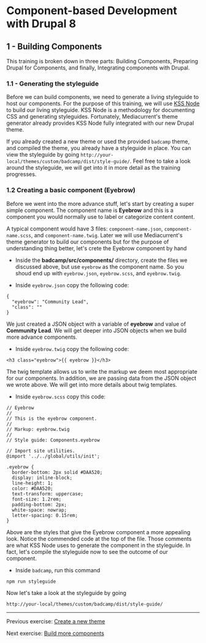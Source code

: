 # Component-based Development with Drupal 8

## 1 - Building Components
This training is broken down in three parts:  Building Components, Preparing Drupal for Components, and finally, Integrating components with Drupal.

### 1.1 - Generating the styleguide
Before we can build components, we need to generate a living styleguide to host our components.  For the purpose of this training, we will use [KSS Node](https://github.com/kss-node/kss-node) to build our living styleguide.  KSS Node is a methodology for documenting CSS and generating styleguides.  Fortunately, Mediacurrent's theme generator already provides KSS Node fully integrated with our new Drupal theme.

If you already created a new theme or used the provided `badcamp` theme, and compiled the theme, you already have a styleguide in place.  You can view the styleguide by going `http://your-local/themes/custom/badcamp/dist/style-guide/`.  Feel free to take a look around the styleguide, we will get into it in more detail as the training progresses.

### 1.2 Creating a basic component (Eyebrow)

Before we went into the more advance stuff, let's start by creating a super simple component.  The component name is **Eyebrow** and this is a component you would normally use to label or categorize content content.

A typical component would have 3 files: `component-name.json`, `component-name.scss`, and `component-name.twig`.  Later we will use Mediacurrent's theme generator to build our components but for the purpose of understanding thing better, let's crete the Eyebrow component by hand

* Inside the **badcamp/src/components/** directory, create the files we discussed above, but use `eyebrow` as the component name.  So you shoud end up with `eyebrow.json`, `eyebrow.scss`, and `eyebrow.twig`.

* Inside `eyebrow.json` copy the following code:

```
{
  "eyebrow": "Community Lead",
  "class": ""
}
```

We just created a JSON object with a variable of **eyebrow** and value of **Community Lead**.  We will get deeper into JSON objects when we build more advance components.

* Inside `eyebrow.twig` copy the following code:

```
<h3 class="eyebrow">{{ eyebrow }}</h3>
```

The twig template allows us to write the markup we deem most appropriate for our components.  In addition, we are passing data from the JSON object we wrote above.  We will get into more details about twig templates.

* Inside `eyebrow.scss` copy this code:

```
// Eyebrow
//
// This is the eyebrow component.
//
// Markup: eyebrow.twig
//
// Style guide: Components.eyebrow

// Import site utilities.
@import '../../global/utils/init';

.eyebrow {
  border-bottom: 2px solid #DAA520;
  display: inline-block;
  line-height: 1;
  color: #DAA520;
  text-transform: uppercase;
  font-size: 1.2rem;
  padding-bottom: 2px;
  white-space: nowrap;
  letter-spacing: 0.15rem;
}
```

Above are the styles that give the Eyebrow component a more appealing look.  Notice the commended code at the top of the file.  Those comments are what KSS Node uses to generate the component in the styleguide.  In fact, let's compile the styleguide now to see the outcome of our component.

* Inside `badcamp`, run this command

```
npm run styleguide
```

Now let's take a look at the styleguide by going

```
http://your-local/themes/custom/badcamp/dist/style-guide/
```


---
Previous exercise:  [Create a new theme](1-new-theme.md)


Next exercise:  [Build more components](2-1-building-components.md)
